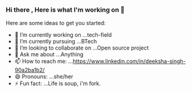 ### Hi there , Here is what I'm working on 👋


<!--**dkshsingh/Dkshsingh** is a ✨ _special_ ✨ repository because its `README.md` (this file) appears on your GitHub profile.-->

Here are some ideas to get you started:

- 🔭 I’m currently working on ...tech-field
- 🌱 I’m currently pursuing ...BTech
- 👯 I’m looking to collaborate on ...Open source project
- 💬 Ask me about ...Anything
- 📫 How to reach me: ...https://www.linkedin.com/in/deeksha-singh-90a2ba1b2/ 
- 😄 Pronouns: ...she/her
- ⚡ Fun fact: ...Life is soup, i'm fork.


